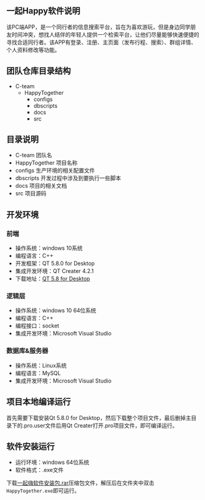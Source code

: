 ## 一起Happy软件说明
该PC端APP，是一个同行者的信息搜索平台，旨在为喜欢游玩，但是身边同学朋友时间冲突，想找人结伴的年轻人提供一个检索平台，让他们尽量能够快速便捷的寻找合适同行者。该APP有登录、注册、主页面（发布行程、搜索）、群组详情、个人资料修改等功能。

## 团队仓库目录结构

- C-team
    - HappyTogether
        - configs
        - dbscripts
        - docs
        - src

## 目录说明
- C-team 团队名
- HappyTogether 项目名称
- configs 生产环境的相关配置文件
- dbscripts 开发过程中涉及到要执行一些脚本
- docs 项目的相关文档
- src 项目源码

## 开发环境
### 前端
- 操作系统：windows 10系统
- 编程语言：C++
- 开发框架：QT 5.8.0 for Desktop
- 集成开发环境：QT Creater 4.2.1
- 下载地址：[QT 5.8 for Desktop](https://download.qt.io/official_releases/qt/5.8/5.8.0/qt-opensource-windows-x86-mingw530-5.8.0.exe)

### 逻辑层
- 操作系统：windows 10  64位系统
- 编程语言：C++
- 编程接口：socket
- 集成开发环境：Microsoft Visual Studio

### 数据库&服务器
- 操作系统：Linux系统
- 编程语言：MySQL
- 集成开发环境：Microsoft Visual Studio

## 项目本地编译运行
首先需要下载安装Qt 5.8.0 for Desktop，然后下载整个项目文件，最后删掉主目录下的.pro.user文件后用Qt Creater打开.pro项目文件，即可编译运行。

## 软件安装运行
- 运行环境：windows 64位系统
- 软件格式：.exe文件

下载[一起嗨软件安装包.rar](https://github.com/WHUSE2017/C-team/raw/master/HappyTogether/%E4%B8%80%E8%B5%B7%E5%97%A8%E8%BD%AF%E4%BB%B6%E5%AE%89%E8%A3%85%E5%8C%85%20.rar)压缩包文件，解压后在文件夹中双击`HappyTogether.exe`即可运行。  

